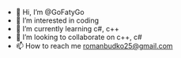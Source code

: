 - 👋 Hi, I’m @GoFatyGo
- 👀 I’m interested in coding
- 🌱 I’m currently learning c#, c++
- 💞️ I’m looking to collaborate on c++, c#
- 📫 How to reach me romanbudko25@gmail.com

<!---
GoFatyGo/GoFatyGo is a ✨ special ✨ repository because its `README.md` (this file) appears on your GitHub profile.
You can click the Preview link to take a look at your changes.
--->
